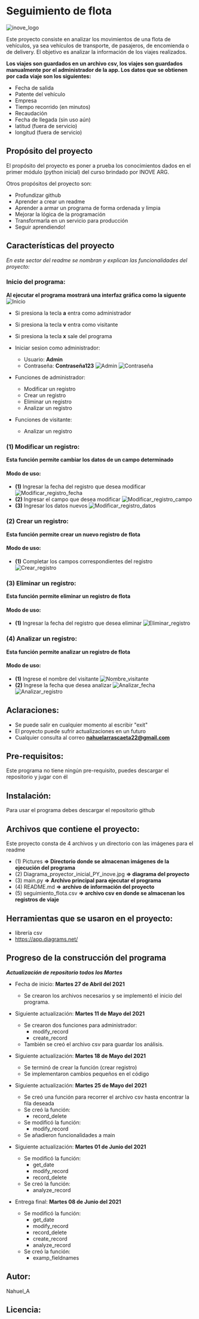 # Seguimiento de flota

![inove_logo](https://inove.com.ar/wp-content/uploads/2020/03/cropped-3-1.png)

Este proyecto consiste en analizar los movimientos de una flota de vehículos, ya sea vehículos de transporte, de pasajeros, de encomienda o de delivery.
El objetivo es analizar la información de los viajes realizados.

**Los viajes son guardados en un archivo csv, los viajes son guardados manualmente por el administrador de la app. Los datos que se obtienen por cada viaje son los siguientes:**

- Fecha de salida
- Patente del vehículo
- Empresa
- Tiempo recorrido (en minutos)
- Recaudación
- Fecha de llegada (sin uso aún)
- latitud (fuera de servicio)
- longitud (fuera de servicio)

## Propósito del proyecto

El propósito del proyecto es poner a prueba los conocimientos dados en el primer módulo (python inicial) del curso brindado por INOVE ARG.

Otros propósitos del proyecto son:
- Profundizar github
- Aprender a crear un readme
- Aprender a armar un programa de forma ordenada y limpia
- Mejorar la lógica de la programación
- Transformarla en un servicio para producción
- Seguir aprendiendo!

## Características del proyecto

_En este sector del readme se nombran y explican las funcionalidades del proyecto:_

### Inicio del programa:
**Al ejecutar el programa mostrará una interfaz gráfica como la siguente**
![Inicio](https://github.com/NahuelA/Proyecto-Python-Inicial-Inove/blob/master/Pictures/Inicio.png)

- Si presiona la tecla **a** entra como administrador
- Si presiona la tecla **v** entra como visitante
- Si presiona la tecla **x** sale del programa

- Iniciar sesion como administrador:
    - Usuario: **Admin**
    - Contraseña: **Contraseña123**
![Admin](https://github.com/NahuelA/Proyecto-Python-Inicial-Inove/blob/master/Pictures/Admin.png)
![Contraseña](https://github.com/NahuelA/Proyecto-Python-Inicial-Inove/blob/master/Pictures/Contrase%C3%B1a.png)

- Funciones de administrador:
    - Modificar un registro
    - Crear un registro
    - Eliminar un registro
    - Analizar un registro

- Funciones de visitante:
    - Analizar un registro

### (1) Modificar un registro:

**Esta función permite cambiar los datos de un campo determinado**

#### Modo de uso:

- **(1)** Ingresar la fecha del registro que desea modificar
![Modificar_registro_fecha](https://github.com/NahuelA/Proyecto-Python-Inicial-Inove/blob/master/Pictures/Modificar_registro_fecha.png)
- **(2)** Ingresar el campo que desea modificar
![Modificar_registro_campo](https://github.com/NahuelA/Proyecto-Python-Inicial-Inove/blob/master/Pictures/Modificar_registro_campo.png)
- **(3)** Ingresar los datos nuevos
![Modificar_registro_datos](https://github.com/NahuelA/Proyecto-Python-Inicial-Inove/blob/master/Pictures/Modificar_registro_datos.png)

### (2) Crear un registro:

**Esta función permite crear un nuevo registro de flota**

#### Modo de uso:

- **(1)** Completar los campos correspondientes del registro
![Crear_registro](https://github.com/NahuelA/Proyecto-Python-Inicial-Inove/blob/master/Pictures/Crear_registro.png)

### (3) Eliminar un registro:

**Esta función permite eliminar un registro de flota**

#### Modo de uso:

- **(1)** Ingresar la fecha del registro que desea eliminar
![Eliminar_registro](https://github.com/NahuelA/Proyecto-Python-Inicial-Inove/blob/master/Pictures/Eliminar_registro.png)

### (4) Analizar un registro:

**Esta función permite analizar un registro de flota**

#### Modo de uso:

- **(1)** Ingrese el nombre del visitante
![Nombre_visitante](https://github.com/NahuelA/Proyecto-Python-Inicial-Inove/blob/master/Pictures/Nombre_visitante.png)
- **(2)** Ingrese la fecha que desea analizar
![Analizar_fecha](https://github.com/NahuelA/Proyecto-Python-Inicial-Inove/blob/master/Pictures/Analizar_fecha.png)
![Analizar_registro](https://github.com/NahuelA/Proyecto-Python-Inicial-Inove/blob/master/Pictures/Analizar_registro.png)

## Aclaraciones:

- Se puede salir en cualquier momento al escribir "exit"
- El proyecto puede sufrir actualizaciones en un futuro
- Cualquier consulta al correo **nahuelarrascaeta22@gmail.com**

## Pre-requisitos:

Este programa no tiene ningún pre-requisito, puedes descargar el repositorio y jugar con él

## Instalación:

Para usar el programa debes descargar el repositorio github

## Archivos que contiene el proyecto:

Este proyecto consta de 4 archivos y un directorio con las imágenes para el readme

- (1) Pictures **=> Directorio donde se almacenan imágenes de la ejecución del programa**
- (2) Diagrama_proyector_inicial_PY_inove.jpg **=> diagrama del proyecto**
- (3) main.py **=> Archivo principal para ejecutar el programa**
- (4) README.md **=> archivo de información del proyecto**
- (5) seguimiento_flota.csv **=> archivo csv en donde se almacenan los registros de viaje**

## Herramientas que se usaron en el proyecto:

- librería csv
- https://app.diagrams.net/

## Progreso de la construcción del programa
**_Actualización de repositorio todos los Martes_**

- Fecha de inicio: **Martes 27 de Abril del 2021**
    - Se crearon los archivos necesarios y se implementó el inicio del programa.

- Siguiente actualización: **Martes 11 de Mayo del 2021**
    - Se crearon dos funciones para administrador:
        - modify_record
        - create_record
    - También se creó el archivo csv para guardar los análisis.

- Siguiente actualización: **Martes 18 de Mayo del 2021**
    - Se terminó de crear la función (crear registro)
    - Se implementaron cambios pequeños en el código

- Siguiente actualización: **Martes 25 de Mayo del 2021**
    - Se creó una función para recorrer el archivo csv hasta encontrar la fila deseada
    - Se creó la función:
        - record_delete
    - Se modificó la función:
        - modify_record
    - Se añadieron funcionalidades a main

- Siguiente actualización: **Martes 01 de Junio del 2021**
    - Se modificó la función:
        - get_date
        - modify_record
        - record_delete
    - Se creó la función:
        - analyze_record

- Entrega final: **Martes 08 de Junio del 2021**
    - Se modificó la función:
        - get_date
        - modify_record
        - record_delete
        - create_record
        - analyze_record
    - Se creó la función:
        - examp_fieldnames

## Autor:
Nahuel_A

## Licencia: